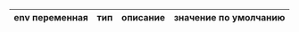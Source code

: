 | env переменная                                              | тип  | описание                                                                               | значение по умолчанию |
|-------------------------------------------------------------|------|----------------------------------------------------------------------------------------|-----------------------|
